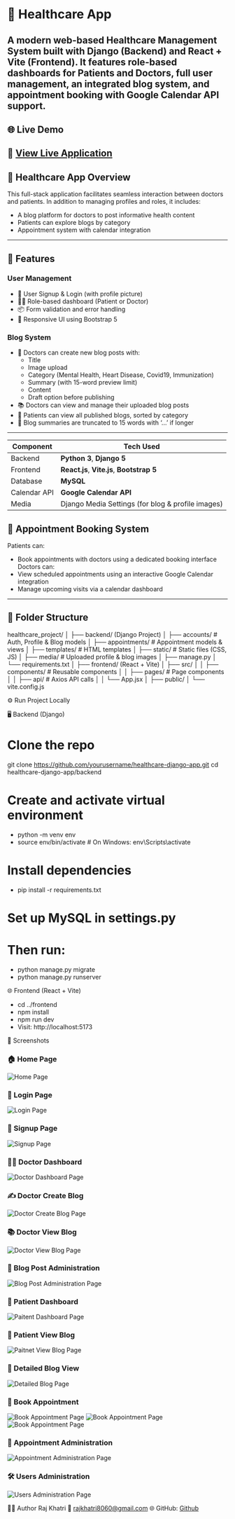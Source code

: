 # 🏥 Healthcare App

A modern web-based Healthcare Management System built with Django (Backend) and React + Vite (Frontend). It features role-based dashboards for Patients and Doctors, full user management, an integrated blog system, and appointment booking with Google Calendar API support.
---

## 🌐 Live Demo
🔗 [View Live Application](https://healthcareapp-frontend.onrender.com)
---
## 🏥 Healthcare App Overview

This full-stack application facilitates seamless interaction between doctors and patients. In addition to managing profiles and roles, it includes:
- A blog platform for doctors to post informative health content
- Patients can explore blogs by category
- Appointment system with calendar integration

---
## 🚀 Features

### User Management
- 👤 User Signup & Login (with profile picture)
- 🧑‍⚕️ Role-based dashboard (Patient or Doctor)
- 📦 Form validation and error handling
- 🎨 Responsive UI using Bootstrap 5

### Blog System
- 📝 Doctors can create new blog posts with:
  - Title
  - Image upload
  - Category (Mental Health, Heart Disease, Covid19, Immunization)
  - Summary (with 15-word preview limit)
  - Content
  - Draft option before publishing
- 📚 Doctors can view and manage their uploaded blog posts
- 📰 Patients can view all published blogs, sorted by category
- 📄 Blog summaries are truncated to 15 words with ‘...’ if longer

---

| Component    | Tech Used                                         |
| ------------ | ------------------------------------------------- |
| Backend      | **Python 3**, **Django 5**                        |
| Frontend     | **React.js**, **Vite.js**, **Bootstrap 5**        |
| Database     | **MySQL**                                         |
| Calendar API | **Google Calendar API**                           |
| Media        | Django Media Settings (for blog & profile images) |



## 📅 Appointment Booking System

Patients can:
- Book appointments with doctors using a dedicated booking interface
Doctors can:
- View scheduled appointments using an interactive Google Calendar integration
- Manage upcoming visits via a calendar dashboard

---

## 📂 Folder Structure
healthcare_project/
│
├── backend/ (Django Project)
│   ├── accounts/       # Auth, Profile & Blog models
│   ├── appointments/   # Appointment models & views
│   ├── templates/      # HTML templates
│   ├── static/         # Static files (CSS, JS)
│   ├── media/          # Uploaded profile & blog images
│   ├── manage.py
│   └── requirements.txt
│
├── frontend/ (React + Vite)
│   ├── src/
│   │   ├── components/     # Reusable components
│   │   ├── pages/          # Page components
│   │   ├── api/            # Axios API calls
│   │   └── App.jsx
│   ├── public/
│   └── vite.config.js


⚙️ Run Project Locally

🖥️ Backend (Django)
# Clone the repo
git clone https://github.com/yourusername/healthcare-django-app.git
cd healthcare-django-app/backend

# Create and activate virtual environment
- python -m venv env
- source env/bin/activate  # On Windows: env\Scripts\activate

# Install dependencies
- pip install -r requirements.txt

# Set up MySQL in settings.py
# Then run:
- python manage.py migrate
- python manage.py runserver

🌐 Frontend (React + Vite)
- cd ../frontend
- npm install
- npm run dev
- Visit: http://localhost:5173


📸 Screenshots
### 🏠 Home Page
![Home Page](Screenshots/Home.png)

### 🔐 Login Page
![Login Page](Screenshots/Login.png)

### 📝 Signup Page
![Signup Page](Screenshots/Signup.png)

### 🧑‍⚕️ Doctor Dashboard
![Doctor Dashboard Page](Screenshots/DoctorDashboard.png)

### ✍️ Doctor Create Blog
![Doctor Create Blog Page](Screenshots/DoctorCreateBlog.png)

### 📚 Doctor View Blog
![Doctor View Blog Page](Screenshots/DoctorViewBlog.png)

### 💼 Blog Post Administration
![Blog Post Administration Page](Screenshots/BlogPostAdministration.png)

### 🧍 Patient Dashboard
![Paitent Dashboard Page](Screenshots/PaitentDashboard.png)

### 📖 Patient View Blog
![Paitnet View Blog Page](Screenshots/PaitnetViewBlog.png)

### 📘 Detailed Blog View
![Detailed Blog Page](Screenshots/DetailedBlog.png)

### 📅 Book Appointment
![Book Appointment Page](Screenshots/book1.png)
![Book Appointment Page](Screenshots/book2.png)
![Book Appointment Page](Screenshots/book3.png)

### 📆 Appointment Administration
![Appointment Administration Page](Screenshots/bookadmin.png)

### 🛠️ Users Administration
![Users Administration Page](Screenshots/UsersAdministration.png)

👨‍💻 Author
Raj Khatri
📧 rajkhatri8060@gmail.com
🌐 GitHub: [Github](https://github.com/khatri-raj)
